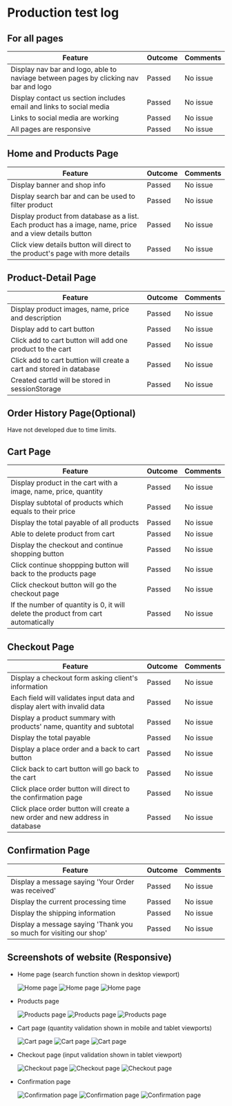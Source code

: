 # Production test log

## For all pages

| Feature | Outcome | Comments |
| ------------- | ------------- | ------------- |
| Display nav bar and logo, able to naviage between pages by clicking nav bar and logo | Passed  | No issue  |
| Display contact us section includes email and links to social media | Passed  | No issue  |
| Links to social media are working | Passed  | No issue  |
| All pages are responsive | Passed  | No issue  |

## Home and Products Page

| Feature | Outcome | Comments |
| ------------- | ------------- | ------------- |
| Display banner and shop info | Passed  | No issue  |
| Display search bar and can be used to filter product | Passed  | No issue  |
| Display product from database as a list. Each product has a image, name, price and a view details button | Passed  | No issue  |
| Click view details button will direct to the product's page with more details | Passed  | No issue  |

## Product-Detail Page

| Feature | Outcome | Comments |
| ------------- | ------------- | ------------- |
| Display product images, name, price and description | Passed  | No issue  |
| Display add to cart button | Passed  | No issue  |
| Click add to cart button will add one product to the cart | Passed  | No issue  |
| Click add to cart buttion will create a cart and stored in database | Passed  | No issue  |
| Created cartId will be stored in sessionStorage | Passed  | No issue  |

## Order History Page(Optional)

Have not developed due to time limits.

## Cart Page

| Feature | Outcome | Comments |
| ------------- | ------------- | ------------- |
| Display product in the cart with a image, name, price, quantity | Passed  | No issue  |
| Display subtotal of products which equals to their price | Passed  | No issue  |
| Display the total payable of all products | Passed  | No issue  |
| Able to delete product from cart | Passed  | No issue  |
| Display the checkout and continue shopping button | Passed  | No issue  |
| Click continue shoppping button will back to the products page  | Passed  | No issue  |
| Click checkout button will go the checkout page | Passed  | No issue  |
| If the number of quantity is 0, it will delete the product from cart automatically | Passed  | No issue  |

## Checkout Page

| Feature | Outcome | Comments |
| ------------- | ------------- | ------------- |
| Display a checkout form asking client's information | Passed  | No issue  |
| Each field will validates input data and display alert with invalid data | Passed  | No issue  |
| Display a product summary with products' name, quantity and subtotal | Passed  | No issue  |
| Display the total payable | Passed  | No issue  |
| Display a place order and a back to cart button | Passed  | No issue  |
| Click back to cart button will go back to the cart | Passed  | No issue  |
| Click place order button will direct to the confirmation page | Passed  | No issue  |
| Click place order button will create a new order and new address in database | Passed  | No issue  |

## Confirmation Page

| Feature | Outcome | Comments |
| ------------- | ------------- | ------------- |
| Display a message saying 'Your Order was received' | Passed  | No issue  |
| Display the current processing time | Passed  | No issue  |
| Display the shipping information | Passed  | No issue  |
| Display a message saying 'Thank you so much for visiting our shop' | Passed  | No issue  |

## Screenshots of website (Responsive)

* Home page (search function shown in desktop viewport)

  ![Home page](Production_screenshots/home-m.png)
  ![Home page](Production_screenshots/home-t.png)
  ![Home page](Production_screenshots/home-d.png)
  
* Products page

  ![Products page](Production_screenshots/product-m.png)
  ![Products page](Production_screenshots/product-t2.png)
  ![Products page](Production_screenshots/product-d.png)

* Cart page (quantity validation shown in mobile and tablet viewports)

  ![Cart page](Production_screenshots/cart-m.png)
  ![Cart page](Production_screenshots/cart-t.png)
  ![Cart page](Production_screenshots/cart-d.png)
  
* Checkout page (input validation shown in tablet viewport)

  ![Checkout page](Production_screenshots/checkout-m.png)
  ![Checkout page](Production_screenshots/checkout-t.png)
  ![Checkout page](Production_screenshots/checkout-d.png)

* Confirmation page

  ![Confirmation page](Production_screenshots/confirmation-m.png)
  ![Confirmation page](Production_screenshots/confirmation-t.png)
  ![Confirmation page](Production_screenshots/confirmation-d.png)
